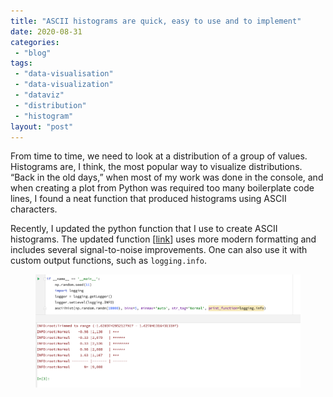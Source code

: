```yaml
---
title: "ASCII histograms are quick, easy to use and to implement"
date: 2020-08-31
categories: 
 - "blog"
tags: 
 - "data-visualisation"
 - "data-visualization"
 - "dataviz"
 - "distribution"
 - "histogram"
layout: "post"
---
```


<!-- wp:paragraph -->
From time to time, we need to look at a distribution of a group of values. Histograms are, I think, the most popular way to visualize distributions. “Back in the old days,” when most of my work was done in the console, and when creating a plot from Python was required too many boilerplate code lines, I found a neat function that produced histograms using ASCII characters.


<!-- /wp:paragraph -->

<!-- wp:paragraph -->
Recently, I updated the python function that I use to create ASCII histograms. The updated function [[link](https://gist.github.com/bgbg/608d9ef4fd75032731651257fe67fc81)] uses more modern formatting and includes several signal-to-noise improvements. One can also use it with custom output functions, such as `logging.info`.


<!-- /wp:paragraph -->

<!-- wp:image {"id":3518,"sizeSlug":"large"} -->
<figure class="wp-block-image size-large"><img src="/assets/img/2020/08/image-12.png" alt="" class="wp-image-3518"></figure>
<!-- /wp:image -->

